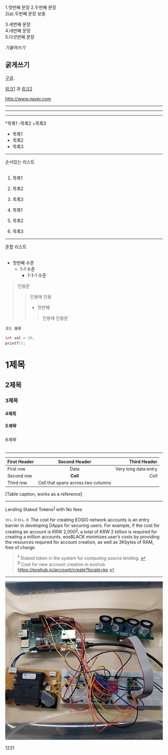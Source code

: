 1.첫번째 문장
2.두번째 문장  
2(a).두번째 문장 보충

3.세번째 문장  
4.네번째 문장  
5.다섯번째 문장

*기울여쓰기*

**굵게쓰기**
---
[구글](http://google.com "링크제목").

[링크1][1] 과 [링크2][2]

[1]: http://www.naver.com "네이버"
[2]: http://www.google.com "구글"

<http://www.naver.com>

---
***
___

*목록1
-목록2
+목록3

+ 목록1
+ 목록2
+ 목록3

---

순서있는 리스트
<br/>
<br/>

1. 목록1
2. 목록2
3. 목록3

1. 목록1
1. 목록2
1. 목록3

---

혼합 리스트
<br/>
<br/>

* 첫번째 수준  
   * 1-1 수준
     * 1-1-1 수준

> 인용문
>> 인용에 인용
>> * 첫번째 
>>> 인용에 인용문

~~~
코드 블록
~~~

```C
int val = 10;
printf();
```

# 1제목
## 2제목
### 3제목
#### 4제목
##### 5제목
###### 6제목

---

| First Header  | Second Header | Third Header         |
| :------------ | :-----------: | -------------------: |
| First row     | Data          | Very long data entry |
| Second row    | **Cell**      | *Cell*               |
| Third row     | Cell that spans across two columns  ||
[Table caption, works as a reference]

---

Lending Staked Tokens<sup id="각주1">[1](#f1)</sup> with No fees

ㅁㄴㅇㅁㄴㅇ
The cost for creating EOSIO network accounts is an entry barrier in developing DApps for securing users. For example, if the cost for creating an account is KRW 2,000<sup id="각주2">[2](#f2)</sup>, a total of KRW 2 billion is required for creating a million accounts. eosBLACK minimizes user’s costs by providing the resources required for account creation, as well as 3Kbytes of RAM, free of charge.

><b id="f1"><sup>1</sup></b> Staked token in the system for computing source lending. [↩](#각주1)<br>
<b id="f2"><sup>2</sup></b> Cost for new account creation in eoshub https://eoshub.io/account/create?locale=ko [↩](#각주2)<br>

---

![Instructure](https://github.com/Kelvin-IoT-2019-Summer/Project_UCSD/blob/bran/Instructure.jpg)

1231
